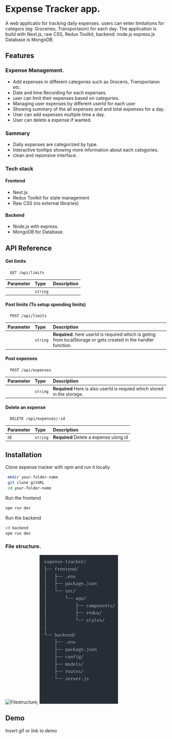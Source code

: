 # Expense Tracker app.

A web applicatio for tracking daily expenses. users can enter limitations for categors (eg: Groceries, Transportaion) for each day.
The application is build with Next.js, raw CSS, Redux Toolkit, backend: node.js express.js Database is MongoDB.

## Features

### Expense Management.

- Add expenses in different categories such as Groceris, Transportaion etc.
- Date and time Recording for each expenses.
- user can limit their expenses based on categories.
- Managing user expenses by different userId for each user
- Showing summary of the all expenses and and total expenses for a day.
- User can add expenses multiple time a day.
- User can delete a expense if wanted.

### Sammary

- Daily expanses are categorized by type.
- Interactive tooltips showing more information about each catogories.
- clean and reponsive interface.

### Tech stack

#### Frontend

- Next.js
- Redux Toolkit for state management
- Raw CSS (no external libraries)

#### Backend

- Node.js with express.
- MongoDB for Database.

## API Reference

#### Get limits

```http
  GET /api/limits
```

| Parameter | Type     | Description |
| :-------- | :------- | :---------- |
|           | `string` |             |

#### Post limits (To setup spending limits)

```http
  POST /api/limits
```

| Parameter | Type     | Description                                                                                                      |
| :-------- | :------- | :--------------------------------------------------------------------------------------------------------------- |
|           | `string` | **Required**. here userId is required which is geting from localStorage or gets created in the handler function. |

#### Post expenses

```http
  POST /api/expenses
```

| Parameter | Type     | Description                                                              |
| :-------- | :------- | :----------------------------------------------------------------------- |
|           | `string` | **Required** Here is also userId is requied which stored in the storage. |

#### Delete an expense

```http
  DELETE /api/expenses/:id
```

| Parameter | Type     | Description                            |
| :-------- | :------- | :------------------------------------- |
| id        | `string` | **Required** Delete a expense uisng id |

## Installation

Clone expense tracker with npm and run it locally.

```bash
 mkdir your-folder-name
 git clone gitURL
 cd your-folder-name
```

Run the frontend

```bash
npm run dev

```

Run the backend

```bash
cd backend
npm run dev
```

### File structure.

![Filestructure]('../public/fileStructure.png');
<img src="./public/fileStructure.png" alt="fileStructure"/>

## Demo

Insert gif or link to demo
